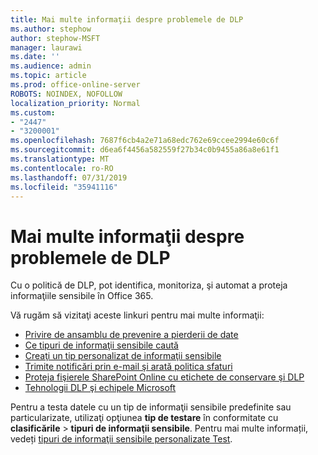 ```yaml
---
title: Mai multe informaţii despre problemele de DLP
ms.author: stephow
author: stephow-MSFT
manager: laurawi
ms.date: ''
ms.audience: admin
ms.topic: article
ms.prod: office-online-server
ROBOTS: NOINDEX, NOFOLLOW
localization_priority: Normal
ms.custom:
- "2447"
- "3200001"
ms.openlocfilehash: 7687f6cb4a2e71a68edc762e69ccee2994e60c6f
ms.sourcegitcommit: d6ea6f4456a582559f27b34c0b9455a86a8e61f1
ms.translationtype: MT
ms.contentlocale: ro-RO
ms.lasthandoff: 07/31/2019
ms.locfileid: "35941116"
---
```

# <a name="more-info-about-dlp-issues"></a>Mai multe informaţii despre problemele de DLP

Cu o politică de DLP, pot identifica, monitoriza, şi automat a proteja informaţiile sensibile în Office 365.

Vă rugăm să vizitaţi aceste linkuri pentru mai multe informaţii:

- [Privire de ansamblu de prevenire a pierderii de date](https://docs.microsoft.com/en-us/office365/securitycompliance/data-loss-prevention-policies)
- [Ce tipuri de informaţii sensibile caută](https://docs.microsoft.com/en-us/office365/securitycompliance/what-the-sensitive-information-types-look-for)
- [Creaţi un tip personalizat de informaţii sensibile](https://docs.microsoft.com/en-us/office365/securitycompliance/create-a-custom-sensitive-information-type)
- [Trimite notificări prin e-mail şi arată politica sfaturi](https://docs.microsoft.com/en-us/office365/securitycompliance/use-notifications-and-policy-tips)
- [Proteja fişierele SharePoint Online cu etichete de conservare şi DLP](https://docs.microsoft.com/en-us/office365/securitycompliance/protect-sharepoint-online-files-with-office-365-labels-and-dlp)
- [Tehnologii DLP şi echipele Microsoft](https://docs.microsoft.com/en-us/office365/securitycompliance/dlp-microsoft-teams)

Pentru a testa datele cu un tip de informaţii sensibile predefinite sau particularizate, utilizaţi opţiunea **tip de testare** în conformitate cu **clasificările** > **tipuri de informaţii sensibile**. Pentru mai multe informații, vedeți [tipuri de informaţii sensibile personalizate Test](https://docs.microsoft.com/en-us/office365/securitycompliance/create-a-custom-sensitive-information-type#test-custom-sensitive-information-types-in-the-security--compliance-center).